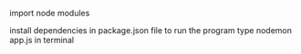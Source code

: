 import node modules

install dependencies in package.json file
to run the program type nodemon app.js in terminal
